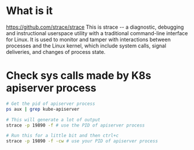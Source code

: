 # What is it
https://github.com/strace/strace
This is strace -- a diagnostic, debugging and instructional userspace utility with a traditional command-line interface for Linux. It is used to monitor and tamper with interactions between processes and the Linux kernel, which include system calls, signal deliveries, and changes of process state.

# Check sys calls made by K8s apiserver process
```bash
# Get the pid of apiserver process
ps aux | grep kube-apiserver

# This will generate a lot of output
strace -p 19890 -f # use the PID of apiserver process

# Run this for a little bit and then ctrl+c
strace -p 19890 -f -cw # use your PID of apiserver process
```